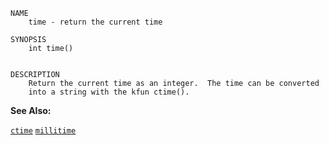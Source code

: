 
```
NAME
	time - return the current time

SYNOPSIS
	int time()


DESCRIPTION
	Return the current time as an integer.  The time can be converted
	into a string with the kfun ctime().

```

**See Also:**

 [`ctime`](./ctime.md)
 [`millitime`](./millitime.md)
